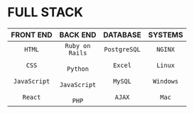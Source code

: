 # FULL STACK
|FRONT END|BACK END|DATABASE|SYSTEMS|
|:-:|:-:|:-:|:-:|
|<CODE>HTML</CODE><br><br><CODE>CSS</CODE><br><br><CODE>JavaScript</CODE><br><br><CODE>React</CODE>|<CODE>Ruby on Rails</CODE><br><br><CODE>Python</CODE><br><br><CODE>JavaScript</CODE><br><br><CODE>PHP</CODE>|<CODE>PostgreSQL</CODE><br><br><CODE>Excel</CODE><br><br><CODE>MySQL</CODE><br><br><CODE>AJAX</CODE>|<CODE>NGINX</CODE><br><br><CODE>Linux</CODE><br><br><CODE>Windows</CODE><br><br><CODE>Mac</CODE>|
